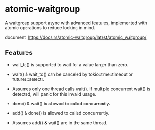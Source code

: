 # atomic-waitgroup

A waitgroup support async with advanced features,
implemented with atomic operations to reduce locking in mind.

document: <https://docs.rs/atomic-waitgroup/latest/atomic_waitgroup/>

## Features

* wait_to() is supported to wait for a value larger than zero.

* wait() & wait_to() can be canceled by tokio::time::timeout or futures::select!.

* Assumes only one thread calls wait(). If multiple concurrent wait() is detected,
will panic for this invalid usage.

* done() & wait() is allowed to called concurrently.

* add() & done() is allowed to called concurrently.

* Assumes add() & wait() are in the same thread.
